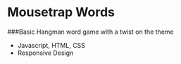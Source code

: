 # Mousetrap Words 

###Basic Hangman word game with a twist on the theme

- Javascript, HTML, CSS
- Responsive Design
